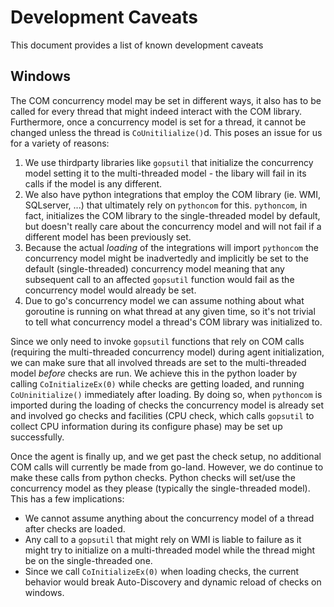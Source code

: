 # Development Caveats

This document provides a list of known development caveats

## Windows

The COM concurrency model may be set in different ways, it also has to be called for every thread that might indeed interact with the COM library. Furthermore, once a concurrency model is set for a thread, it cannot be changed unless the thread is `CoUnitilialize()`d. This poses an issue for us for a variety of reasons:
1. We use thirdparty libraries like `gopsutil` that initialize the concurrency model setting it to the multi-threaded model - the libary will fail in its calls if the model is any different.
2. We also have python integrations that employ the COM library (ie. WMI, SQLserver, ...) that ultimately rely on `pythoncom` for this. `pythoncom`, in fact, initializes the COM library to the single-threaded model by default, but doesn't really care about the concurrency model and will not fail if a different model has been previously set. 
3. Because the actual *loading* of the integrations will import `pythoncom` the concurrency model might be inadvertedly and implicitly be set to the default (single-threaded) concurrency model meaning that any subsequent call to an affected `gopsutil` function would fail as the concurrency model would already be set. 
4. Due to go's concurrency model we can assume nothing about what goroutine is running on what thread at any given time, so it's not trivial to tell what concurrency model a thread's COM library was initialized to. 
 
Since we only need to invoke `gopsutil` functions that rely on COM calls (requiring the multi-threaded concurrency model) during agent initialization, we can make sure that all involved threads are set to the multi-threaded model _before_ checks are run. We achieve this in the python loader by calling `CoInitializeEx(0)` while checks are getting loaded, and running `CoUninitialize()` immediately after loading. By doing so, when `pythoncom` is imported during the loading of checks the concurrency model is already set
and involved go checks and facilities (CPU check, which calls `gopsutil` to collect CPU information during its configure phase) may be set up successfully. 

Once the agent is finally up, and we get past the check setup, no additional COM calls will currently be made from go-land. However, we do continue to make these calls from python checks. Python checks will set/use the concurrency model as they please (typically the single-threaded model). This has a few implications:
- We cannot assume anything about the concurrency model of a thread after checks are loaded. 
- Any call to a `gopsutil` that might rely on WMI is liable to failure as it might try to initialize on a multi-threaded model while the thread might be on the single-threaded one.  
- Since we call `CoInitializeEx(0)` when loading checks, the current behavior would break Auto-Discovery and dynamic reload of checks on windows.



